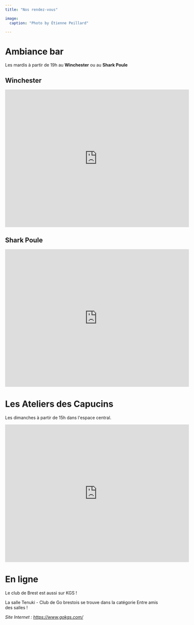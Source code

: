 ```yaml
---
title: "Nos rendez-vous"

image:
  caption: "Photo by Étienne Peillard"

---
```


# Ambiance bar

Les mardis à partir de 19h au **Winchester** ou au **Shark Poule**

## Winchester
<iframe src="https://www.google.com/maps/embed/v1/place?key=AIzaSyAVerLPfkUDJqSTjO6bsSsbblzfXLwY9pw&q=Winchester+Bar+Brest&zoom=15" width="600" height="450" frameborder="0" style="border:0"></iframe>

## Shark Poule
<iframe src="https://www.google.com/maps/embed/v1/place?key=AIzaSyAVerLPfkUDJqSTjO6bsSsbblzfXLwY9pw&q=Shark+Poule+Brest&zoom=15" width="600" height="450" frameborder="0" style="border:0"></iframe>

# Les Ateliers des Capucins

Les dimanches à partir de 15h dans l'espace central.

<iframe src="https://www.google.com/maps/embed/v1/place?key=AIzaSyAVerLPfkUDJqSTjO6bsSsbblzfXLwY9pw&q=Capucins+Brest&zoom=15" width="600" height="450" frameborder="0" style="border:0"></iframe>

# En ligne 

Le club de Brest est aussi sur KGS !

La salle Tenuki - Club de Go brestois se trouve dans la catégorie Entre amis des salles !

*Site Internet : https://www.gokgs.com/*